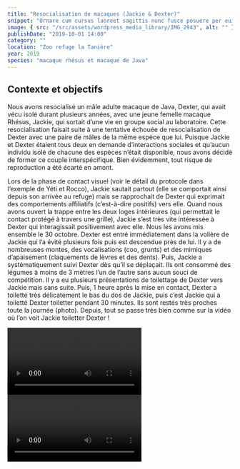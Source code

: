 ```yaml
---
title: "Resocialisation de macaques (Jackie & Dexter)"
snippet: "Ornare cum cursus laoreet sagittis nunc fusce posuere per euismod dis vehicula a, semper fames lacus maecenas dictumst pulvinar neque enim non potenti. Torquent hac sociosqu eleifend potenti."
image: { src: "/src/assets/wordpress_media_library/IMG_2943", alt: "" }
publishDate: "2019-10-01 14:00"
category: ""
location: "Zoo refuge la Tanière"
year: 2019
species: "macaque rhésus et macaque de Java"
---
```


## Contexte et objectifs

Nous avons resocialisé un mâle adulte macaque de Java, Dexter, qui avait vécu isolé durant plusieurs années, avec une jeune femelle macaque Rhésus, Jackie, qui sortait d’une vie en groupe social au laboratoire. Cette resocialisation faisait suite à une tentative échouée de resocialisation de Dexter avec une paire de mâles de la même espèce que lui. Puisque Jackie et Dexter étaient tous deux en demande d’interactions sociales et qu’aucun individu isolé de chacune des espèces n’était disponible, nous avons décidé de former ce couple interspécifique. Bien évidemment, tout risque de reproduction a été écarté en amont.

Lors de la phase de contact visuel (voir le détail du protocole dans l’exemple de Yéti et Rocco), Jackie sautait partout (elle se comportait ainsi depuis son arrivée au refuge) mais se rapprochait de Dexter qui exprimait des comportements affiliatifs (c’est-à-dire positifs) vers elle. Quand nous avons ouvert la trappe entre les deux loges intérieures (qui permettait le contact protégé à travers une grille), Jackie s’est très vite intéressée à Dexter qui interagissait positivement avec elle. Nous les avons mis ensemble le 30 octobre. Dexter est entré immédiatement dans la volière de Jackie qui l’a évité plusieurs fois puis est descendue près de lui. Il y a de nombreuses montes, des vocalisations (coo, grunts) et des mimiques d’apaisement (claquements de lèvres et des dents). Puis, Jackie a systématiquement suivi Dexter dès qu’il se déplaçait. Ils ont consommé des légumes à moins de 3 mètres l’un de l’autre sans aucun souci de compétition. Il y a eu plusieurs présentations de toilettage de Dexter vers Jackie mais sans suite. Puis, 1 heure après la mise en contact, Dexter a toiletté très délicatement le bas du dos de Jackie, puis c’est Jackie qui a toiletté Dexter toiletter pendant 30 minutes. Ils sont restés très proches toute la journée (photo). Depuis, tout se passe très bien comme sur la vidéo où l’on voit Jackie toiletter Dexter !

![](/src/assets/wordpress_media_library/03.11-12h09-Jackie-groom-Dexter.mp4)
<video controls src="/src/assets/wordpress_media_library/03.11-12h09-Jackie-groom-Dexter.mp4"></video>
